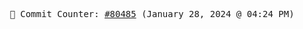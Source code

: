 <p align="center">
    <samp>
        📮 Commit Counter: <a href="https://github.com/Javascript-void0/Javascript-void0/commits/main">#80485</a> (January 28, 2024 @ 04:24 PM)
    </samp>
</p>